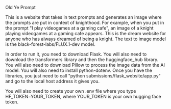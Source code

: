 Old Ye Prompt

This is a website that takes in text prompts and generates an image where the 
prompts are put in context of knighthood. For example, when you put in the prompt "I play videogames at a gaming cafe", an image of a knight playing videogames at a gaming cafe appears. This is the dream website for anyone who has always dreamed of being a knight. The text to image model is the black-forest-labs/FLUX.1-dev model.

In order to run it, you need to download Flask. You will also need to download the transformers library and then the huggingface_hub library. You will also need to download Pillow to process the image data from the AI model. You will also need to install python-dotenv. Once you have the libraries, you just need to call "python submissions/flask_website/app.py" and go to the local host address it gives you.

You will also need to create your own .env file where you type HF_TOKEN=YOUR_TOKEN, where YOUR_TOKEN is your own hugging face token.
